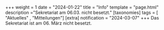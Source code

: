 +++
weight = 1
date = "2024-01-22"
title = "Info"
template = "page.html"
description ="Sekretariat am 06.03. nicht besetzt."
[taxonomies]
tags = [ "Aktuelles" , "Mitteilungen"]
[extra]
notification = "2024-03-07"
+++
Das Sekretariat ist am 06. März nicht besetzt.

<!-- more -->

